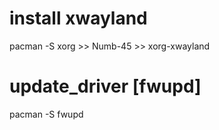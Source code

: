 # install xwayland
pacman -S xorg   >>     Numb-45     >>  xorg-xwayland

# update_driver [fwupd]
pacman -S fwupd
